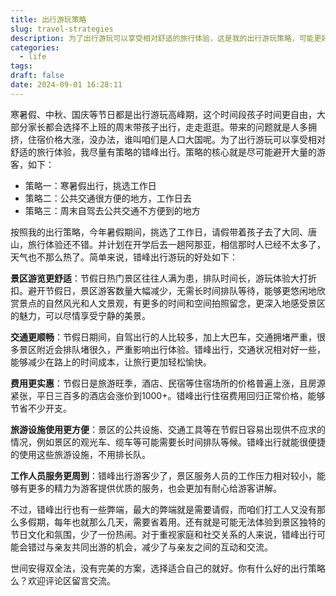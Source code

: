 ```yaml
---
title: 出行游玩策略
slug: travel-strategies
description: 为了出行游玩可以享受相对舒适的旅行体验，这是我的出行游玩策略，可能更好地避开人潮，享受宁静美景。
categories:
  - life
tags: 
draft: false
date: 2024-09-01 16:28:11
---
```


寒暑假、中秋、国庆等节日都是出行游玩高峰期，这个时间段孩子时间更自由，大部分家长都会选择不上班的周末带孩子出行，走走逛逛。带来的问题就是人多拥挤，住宿价格大涨，没办法，谁叫咱们是人口大国呢。为了出行游玩可以享受相对舒适的旅行体验，我尽量有策略的错峰出行。策略的核心就是尽可能避开大量的游客，如下：

- 策略一：寒暑假出行，挑选工作日
- 策略二：公共交通很方便的地方，工作日去
- 策略三：周末自驾去公共交通不方便到的地方

按照我的出行策略，今年暑假期间，挑选了工作日，请假带着孩子去了大同、唐山，旅行体验还不错。并计划在开学后去一趟阿那亚，相信那时人已经不太多了，天气也不那么热了。简单来说，错峰出行游玩的好处如下：

**景区游览更舒适**：节假日热门景区往往人满为患，排队时间长，游玩体验大打折扣。避开节假日，景区游客数量大幅减少，无需长时间排队等待，能够更悠闲地欣赏景点的自然风光和人文景观，有更多的时间和空间拍照留念，更深入地感受景区的魅力，可以尽情享受宁静的美景。

**交通更顺畅**：节假日期间，自驾出行的人比较多，加上大巴车，交通拥堵严重，很多景区附近会排队堵很久，严重影响出行体验。错峰出行，交通状况相对好一些，能够减少在路上的时间成本，让旅行更加轻松愉快。

**费用更实惠**：节假日是旅游旺季，酒店、民宿等住宿场所的价格普遍上涨，且房源紧张，平日三百多的酒店会涨价到1000+。错峰出行住宿费用回归正常价格，能够节省不少开支。

**旅游设施使用更方便**：景区的公共设施、交通工具等在节假日容易出现供不应求的情况，例如景区的观光车、缆车等可能需要长时间排队等候。错峰出行就能很便捷的使用这些旅游设施，不用排长队。

**工作人员服务更周到**：错峰出行游客少了，景区服务人员的工作压力相对较小，能够有更多的精力为游客提供优质的服务，也会更加有耐心给游客讲解。

不过，错峰出行也有一些弊端，最大的弊端就是需要请假，而咱们打工人又没有那么多假期，每年也就那么几天，需要省着用。还有就是可能无法体验到景区独特的节日文化和氛围，少了一份热闹。对于重视家庭和社交关系的人来说，错峰出行可能会错过与亲友共同出游的机会，减少了与亲友之间的互动和交流。

世间安得双全法，没有完美的方案，选择适合自己的就好。你有什么好的出行策略么？欢迎评论区留言交流。
